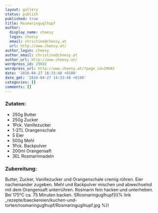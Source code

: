 ```yaml
---
layout: gallery
status: publish
published: true
title: Rosmaringuglhupf
author:
  display_name: cheesy
  login: cheesy
  email: christine@cheesy.at
  url: http://www.cheesy.at/
author_login: cheesy
author_email: christine@cheesy.at
author_url: http://www.cheesy.at/
wordpress_id: 29682
wordpress_url: http://www.cheesy.at/?page_id=29682
date: '2016-04-27 16:33:48 +0100'
date_gmt: '2016-04-27 14:33:48 +0100'
categories: []
comments: []
---
```

### Zutaten:
* 250g Butter
* 250g Zucker
* 1Pck. Vanillezucker
* 1-2TL Orangenschale
* 5 Eier
* 500g Mehl
* 1Pck. Backpulver
* 200ml Orangensaft
* 3EL Rosmarinnadeln
### Zubereitung:
Butter, Zucker, Vanillezucker und Orangenschale cremig rühren. Eier nacheinander zugeben. Mehl und Backpulver mischen und abwechselnd mit dem Orangensaft unterrühren. Rosmarin fein hacken und unterheben. Bei 175°C ca. 75 Minuten backen.
![Rosmaringuglhupf]({% link _rezepte/baeckereien/kuchen-und-torten/rosmaringuglhupf/Rosmaringuglhupf.jpg %})

